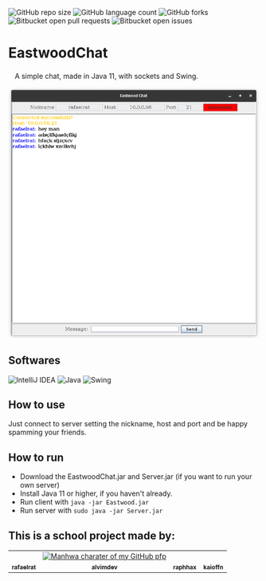 ![GitHub repo size](https://img.shields.io/github/repo-size/rafaelrat/EastwoodChat?style=for-the-badge)
![GitHub language count](https://img.shields.io/github/languages/count/rafaelrat/EastwoodChat?style=for-the-badge)
![GitHub forks](https://img.shields.io/github/forks/rafaelrat/EastwoodChat?style=for-the-badge)
![Bitbucket open pull requests](https://img.shields.io/bitbucket/pr-raw/rafaelrat/EastwoodChat?style=for-the-badge)
![Bitbucket open issues](https://img.shields.io/bitbucket/issues/rafaelrat/EastwoodChat?style=for-the-badge)

# EastwoodChat
ㅤA simple chat, made in Java 11, with sockets and Swing.

![img.png](img%2Fimg.png)

## Softwares 
![IntelliJ IDEA](https://img.shields.io/badge/IntelliJIDEA-000000.svg?style=for-the-badge&logo=intellij-idea&logoColor=white)
![Java](https://img.shields.io/badge/java-%23ED8B00.svg?style=for-the-badge&logo=java&logoColor=white)
![Swing](https://img.shields.io/badge/swing-%2339457E.svg?style=for-the-badge&logo=java-swing&logoColor=white)

## How to use
Just connect to server setting the nickname, host and port and be happy spamming your friends.



## How to run
* Download the EastwoodChat.jar and Server.jar (if you want to run your own server)
* Install Java 11 or higher, if you haven't already.
* Run client with `java -jar Eastwood.jar`
* Run server with `sudo java -jar Server.jar`


## This is a school project made by:

<table>
  <tr>
  <td align="center">
      <a href="https://github.com/rafaelrat/">
        <img src="https://imgs.search.brave.com/-6nnnKHsWW4K3fvJpTdDcHsB0TLVv4wT5V4heeqxu7A/rs:fit:1000:1000:1/g:ce/aHR0cHM6Ly9zdGF0/aWMud2l4c3RhdGlj/LmNvbS9tZWRpYS8w/OGE2NzVfMzMzYWU4/MDRmNzg1NDIxM2Fj/ZTM2YTMzYmFlMDli/YTB-bXYyLmpwZy92/MS9maXQvd18xMDAw/JTJDaF8xMDAwJTJD/YWxfYyUyQ3FfODAv/ZmlsZS5qcGc" width="100px;" alt=""/><br>
        <sub>
          <b>rafaelrat</b>
        </sub>
      </a>
    </td>
    <td align="center">
      <a href="https://github.com/alvimdev/">
        <img src="https://imgs.search.brave.com/t3XOFMVvTir0WUEAoRsYU4a4nkvriCpo8ILe3j_zK5E/rs:fit:959:959:1/g:ce/aHR0cHM6Ly9pLnBp/bmltZy5jb20vb3Jp/Z2luYWxzLzE1LzRi/LzU0LzE1NGI1NGFm/NWRhZTUyYjg3ZDZj/YTIyMmQ1ZjMyYjg0/LmpwZw" width="100px;" alt="Manhwa charater of my GitHub pfp"/><br>
        <sub>
          <b>alvimdev</b>
        </sub>
      </a>
    </td>
    <td align="center">
      <a href="https://github.com/raphhax/">
        <img src="https://avatars.githubusercontent.com/u/104567495?v=4" width="100px;" alt=""/><br>
        <sub>
          <b>raphhax</b>
        </sub>
      </a>
    </td>
    <td align="center">
      <a href="https://github.com/raphhax/">
        <img src="https://imgs.search.brave.com/S_LuyXAvKetIPWwMldZ_ccBOvMqMxGf2j5gp6PSYq_I/rs:fit:1024:1024:1/g:ce/aHR0cHM6Ly9hdmF0/YXJmaWxlcy5hbHBo/YWNvZGVycy5jb20v/MTk1LzE5NTUzNC5q/cGc" width="100px;" alt=""/><br>
        <sub>
          <b>kaioffn</b>
        </sub>
      </a>
    </td>
  </tr>
</table>
